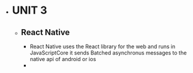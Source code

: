 - # UNIT 3
	- ## React Native
		- React Native uses the React library for the web and runs in JavaScriptCore
		  it sends Batched asynchronus messages to the native api of android or ios
		-